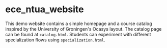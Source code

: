 # ece_ntua_website

This demo website contains a simple homepage and a course catalog inspired by the University of Groningen's Ocasys layout. The catalog page can be found at `catalog.html`.
Students can experiment with different specialization flows using `specialization.html`.
